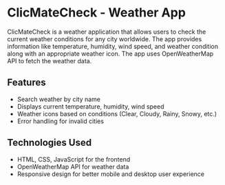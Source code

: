 # ClicMateCheck - Weather App

ClicMateCheck is a weather application that allows users to check the current weather conditions for any city worldwide. The app provides information like temperature, humidity, wind speed, and weather condition along with an appropriate weather icon. The app uses OpenWeatherMap API to fetch the weather data.

## Features
- Search weather by city name
- Displays current temperature, humidity, wind speed
- Weather icons based on conditions (Clear, Cloudy, Rainy, Snowy, etc.)
- Error handling for invalid cities

## Technologies Used
- HTML, CSS, JavaScript for the frontend
- OpenWeatherMap API for weather data
- Responsive design for better mobile and desktop user experience


